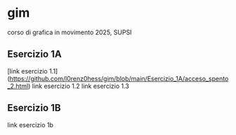 # gim
corso di grafica in movimento 2025, SUPSI


## Esercizio 1A
[link esercizio 1.1] (https://github.com/l0renz0hess/gim/blob/main/Esercizio_1A/acceso_spento_2.html) 
link esercizio 1.2
link esercizio 1.3

## Esercizio 1B
link esercizio 1b